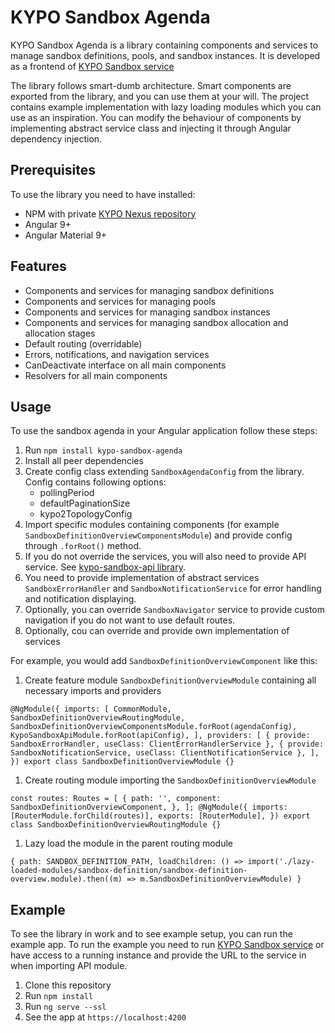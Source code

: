 # KYPO Sandbox Agenda

KYPO Sandbox Agenda is a library containing components and services to manage sandbox definitions, pools, and sandbox instances.
It is developed as a frontend of [KYPO Sandbox service](https://gitlab.ics.muni.cz/kypo-crp/backend-python/kypo-sandbox-service)

The library follows smart-dumb architecture. Smart components are exported from the library, and you can use them at your will. The project contains example implementation with lazy loading modules which you can use as an inspiration.
You can modify the behaviour of components by implementing abstract service class and injecting it through Angular dependency injection.

## Prerequisites

To use the library you need to have installed:

* NPM with private [KYPO Nexus repository](https://projects.ics.muni.cz/projects/kbase/knowledgebase/articles/153)
* Angular 9+
* Angular Material 9+

## Features

* Components and services for managing sandbox definitions
* Components and services for managing pools
* Components and services for managing sandbox instances
* Components and services for managing sandbox allocation and allocation stages
* Default routing (overridable)
* Errors, notifications, and navigation services
* CanDeactivate interface on all main components
* Resolvers for all main components

## Usage

To use the sandbox agenda in your Angular application follow these steps:

1. Run `npm install kypo-sandbox-agenda`
1. Install all peer dependencies
1. Create config class extending `SandboxAgendaConfig` from the library. Config contains following options:
    +   pollingPeriod
    +   defaultPaginationSize
    +   kypo2TopologyConfig
1. Import specific modules containing components (for example `SandboxDefinitionOverviewComponentsModule`) and provide config through `.forRoot()` method.
1. If you do not override the services, you will also need to provide API service. See [kypo-sandbox-api library](https://gitlab.ics.muni.cz/kypo-crp/frontend-angular/apis/kypo-sandbox-api).
1. You need to provide implementation of abstract services `SandboxErrorHandler` and `SandboxNotificationService` for error handling and notification displaying.
1. Optionally, you can override `SandboxNavigator` service to provide custom navigation if you do not want to use default routes.
1. Optionally, cou can override and provide own implementation of services

For example, you would add `SandboxDefinitionOverviewComponent` like this:

1. Create feature module `SandboxDefinitionOverviewModule` containing all necessary imports and providers

``
@NgModule({
  imports: [
    CommonModule,
    SandboxDefinitionOverviewRoutingModule,
    SandboxDefinitionOverviewComponentsModule.forRoot(agendaConfig),
    KypoSandboxApiModule.forRoot(apiConfig),
  ],
  providers: [
    { provide: SandboxErrorHandler, useClass: ClientErrorHandlerService },
    { provide: SandboxNotificationService, useClass: ClientNotificationService },
  ],
})
export class SandboxDefinitionOverviewModule {}
``

1. Create routing module importing the `SandboxDefinitionOverviewModule`

``
const routes: Routes = [
  {
    path: '',
    component: SandboxDefinitionOverviewComponent,
  },
];
@NgModule({
  imports: [RouterModule.forChild(routes)],
  exports: [RouterModule],
})
export class SandboxDefinitionOverviewRoutingModule {}
``

1. Lazy load the module in the parent routing module

``
  {
    path: SANDBOX_DEFINITION_PATH,
    loadChildren: () => import('./lazy-loaded-modules/sandbox-definition/sandbox-definition-overview.module).then((m) => m.SandboxDefinitionOverviewModule)
  }
`` 
## Example

To see the library in work and to see example setup, you can run the example app.
To run the example you need to run [KYPO Sandbox service](https://gitlab.ics.muni.cz/kypo-crp/backend-python/kypo-sandbox-service) or have access to a running instance and provide the URL to the service in when importing API module.

1. Clone this repository
1. Run `npm install`
1. Run `ng serve --ssl`
1. See the app at `https://localhost:4200`
